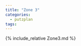 ```yaml
---
title: "Zone 3"
categories:
  - putzplan
tags:
---
```


<!--more-->
{%  include_relative Zone3.md %}
<!--stackedit_data:
eyJoaXN0b3J5IjpbLTE0NjA4MTMyODYsMTY3MjQ0OTEwOF19
-->